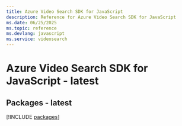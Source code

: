 ```yaml
---
title: Azure Video Search SDK for JavaScript
description: Reference for Azure Video Search SDK for JavaScript
ms.date: 06/25/2025
ms.topic: reference
ms.devlang: javascript
ms.service: videosearch
---
```

# Azure Video Search SDK for JavaScript - latest
## Packages - latest
[!INCLUDE [packages](video-search-index.md)]